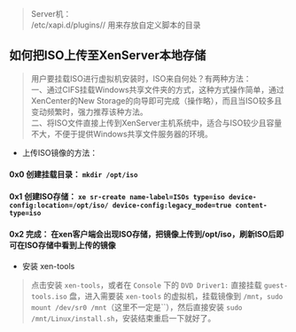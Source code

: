 > Server机：<br>
> /etc/xapi.d/plugins// 用来存放自定义脚本的目录

## 如何把ISO上传至XenServer本地存储

> 用户要挂载ISO进行虚拟机安装时，ISO来自何处？有两种方法：<br>
> 一、通过CIFS挂载Windows共享文件夹的方式，这种方式操作简单，通过XenCenter的New Storage的向导即可完成（操作略），而且当ISO较多且变动频繁时，强力推荐该种方法。<br>
> 二、将ISO文件直接上传到XenServer主机系统中，适合与ISO较少且容量不大，不便于提供Windows共享文件服务器的环境。

- 上传ISO镜像的方法：

#### 0x0 创建挂载目录： `mkdir /opt/iso`

#### 0x1 创建ISO存储： `xe sr-create name-label=ISOs type=iso device-config:location=/opt/iso/ device-config:legacy_mode=true content-type=iso`

#### 0x2 完成： 在xen客户端会出现ISO存储，把镜像上传到/opt/iso，刷新ISO后即可在ISO存储中看到上传的镜像

- 安装 xen-tools

> 点击安装 `xen-tools`，或者在 `Console` 下的 `DVD Driver1:` 直接挂载 `guest-tools.iso` 盘，进入需要装 `xen-tools` 的虚拟机，挂载镜像到 `/mnt`，`sudo mount /dev/sr0 /mnt`（这里不一定是``），然后直接安装 `sudo /mnt/Linux/install.sh`，安装结束重启一下就好了。
